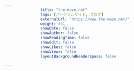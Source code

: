 ---
                title: "the-maze.net"
                tags: [パーソナルサイト, ブログ]
                externalUrl: "https://www.the-maze.net/"
                weight: 561
                showDate: false
                showAuthor: false
                showReadingTime: false
                showEdit: false
                showLikes: false
                showViews: false
                layoutBackgroundHeaderSpace: false
                ---

